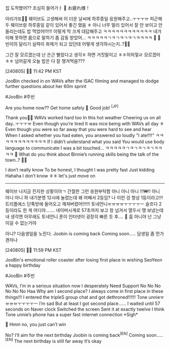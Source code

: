 집 도착했어??
조심히 들어가ㅏ
🫧 お疲れ様！

아리가또🤍🤍
웨이브도 고생해써
이 더운 날씨에
하루종일 응원해주고..ㅜㅜㅜㅠ
피곤해두
웨이브랑 하루종일 같이 있어서
좋긴 했음 ㅎ
아니 너무 멀리 있어서 잘 안 보이고 안 들리는데도
밥 먹었어!!!!!!
이렇게 막 크게 대답해주고
ㅋㅋㅋㅋㅋㅋㅋㅋㅋㅋㅋㅋ
내가 이해 못하면
몸으로 말하기
좀 감동 받았어…
ㅋㅋㅋㅋㅋㄱㅋㄱㅋㄱㅋㄱㅋㅋㅋㅋ
🫧 🫧 빈이의 달리기 실력이 화제가 되고 있던데 어떻게 생각하시는지..?🎤🎤

그건 잘 모르겠는데
난 은근 빨랐다고 생각ㅎ
하면 거짓말이고
ㅎㅎ허허헣ㄹ
모르겠어 ㅎㅎ 넘어갈게
오늘 밥은 다 잘 챙겨먹음???

[240805] 🐣💭 11:42 PM KST

JooBin checked in on WAVs after the ISAC filming and managed to dodge further questions about her 60m sprint

#JooBin #주빈

Are you home now??
Get home safely
🫧 Good job! <sup>[JP]</sup>

Thank you🤍🤍
WAVs worked hard too
In this hot weather
Cheering us on all day..ㅜㅜㅜㅠ
Even though you’re tired
It was nice being with WAVs all day ㅎ
Even though you were so far away that you were hard to see and hear
When I asked whether you had eaten, you answered so loudly
"I ate!!!!"
ㅋㅋㅋㅋㅋㅋㅋㅋㅋㅋㅋㅋ
If I didn’t understand what you said
You would use body language to communicate
I was a bit touched…
ㅋㅋㅋㅋㅋㄱㅋㄱㅋㄱㅋㄱㅋㅋㅋㅋ
🫧 What do you think about Binnie’s running skills being the talk of the town..? 🎤🎤

I don’t really know
To be honest, I thought I was pretty fast
Just kidding
Hahaha
I don’t know ㅎㅎ let's just move on

___

웨이브 나지금
진지한 상황이야ㄱ
간절한
그런
응원부탁함
아니
아니
아니
!!!₩!!
아니
아니
아니
하
내기분명
12시에 눌렀는데
왜
어째서
2등임?
나 이런 겅 항상 1등이라고!!!
트리플에스 단톡방에 들어오고 깨져버렸어!!!!!!
토네언니ㅠㅠㅠㅠㅜㅜㅜㅜㅡ
슬프다
2등이라도 한 게 어디야…….
네이버시계로
57초까지 보고
창 넘겨서
열두시 땡 보냈는데
내 생각엔
아무래도
토네언니 폰이
인터넷이 굉장히 빠른 듯
후….
🫧 흠 아니야 넌 그냥 이길 수 없는거야

아니?
다음생일을 노린다.
Joobin is coming back
Coming soon…..
담생일 좀 먼가
괜차나

[240805] 🐣💭 11:59 PM KST

JooBin's emotional roller coaster after losing first place in wishing SeoYeon a happy birthday

#JooBin #주빈

WAVs, I’m in a serious situation now
I desperately
Need
Support
No
No
No
No
No
No
Haa
Why am I second place?
I always come in first place in these things!!!
I entered the tripleS group chat and got dethroned!!!!!!
Tone unnieㅠㅠㅠㅠㅜㅜㅜㅜㅡ
I’m sad
But at least I got second place……
I waited until 57 seconds on Naver clock
Switched the screen
Sent it at exactly twelve
I think
Tone unnie’s phone has a super fast internet connection
\*Sigh*

🫧 Hmm no, you just can’t win

No?
I’ll aim for the next birthday
Joobin is coming back<sup>[EN]</sup>
Coming soon…..<sup>[EN]</sup>
The next birthday is still far away
It’s okay